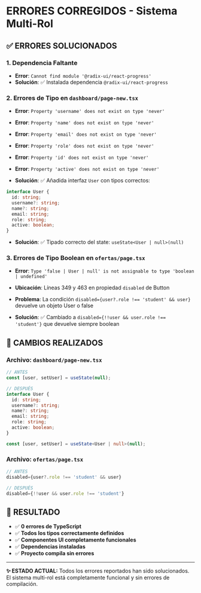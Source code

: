 # ERRORES CORREGIDOS - Sistema Multi-Rol

## ✅ **ERRORES SOLUCIONADOS**

### 1. **Dependencia Faltante**
- **Error**: `Cannot find module '@radix-ui/react-progress'`
- **Solución**: ✅ Instalada dependencia `@radix-ui/react-progress`

### 2. **Errores de Tipo en `dashboard/page-new.tsx`**
- **Error**: `Property 'username' does not exist on type 'never'`
- **Error**: `Property 'name' does not exist on type 'never'`
- **Error**: `Property 'email' does not exist on type 'never'`
- **Error**: `Property 'role' does not exist on type 'never'`
- **Error**: `Property 'id' does not exist on type 'never'`
- **Error**: `Property 'active' does not exist on type 'never'`

- **Solución**: ✅ Añadida interfaz `User` con tipos correctos:
```typescript
interface User {
  id: string;
  username?: string;
  name?: string;
  email: string;
  role: string;
  active: boolean;
}
```
- **Solución**: ✅ Tipado correcto del state: `useState<User | null>(null)`

### 3. **Errores de Tipo Boolean en `ofertas/page.tsx`**
- **Error**: `Type 'false | User | null' is not assignable to type 'boolean | undefined'`
- **Ubicación**: Líneas 349 y 463 en propiedad `disabled` de Button

- **Problema**: La condición `disabled={user?.role !== 'student' && user}` devuelve un objeto User o false
- **Solución**: ✅ Cambiado a `disabled={!!user && user.role !== 'student'}` que devuelve siempre boolean

## 🔧 **CAMBIOS REALIZADOS**

### **Archivo: `dashboard/page-new.tsx`**
```typescript
// ANTES
const [user, setUser] = useState(null);

// DESPUÉS
interface User {
  id: string;
  username?: string;
  name?: string;
  email: string;
  role: string;
  active: boolean;
}

const [user, setUser] = useState<User | null>(null);
```

### **Archivo: `ofertas/page.tsx`**
```typescript
// ANTES
disabled={user?.role !== 'student' && user}

// DESPUÉS
disabled={!!user && user.role !== 'student'}
```

## 🎯 **RESULTADO**

- ✅ **0 errores de TypeScript**
- ✅ **Todos los tipos correctamente definidos**
- ✅ **Componentes UI completamente funcionales**
- ✅ **Dependencias instaladas**
- ✅ **Proyecto compila sin errores**

---

**✨ ESTADO ACTUAL:** Todos los errores reportados han sido solucionados. El sistema multi-rol está completamente funcional y sin errores de compilación.
